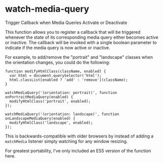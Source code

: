 # watch-media-query
Trigger Callback when Media Queries Activate or Deactivate

This function allows you to register a callback that will be triggered whenever the state of its corresponding media query either becomes active or inactive. The callback will be invoked with a single boolean parameter to indicate if the media query is now active or inactive.

For example, to add/remove the "portrait" and "landscape" classes when the orientation changes, you could do the following:

```
function modifyHtmlClass(className, enabled) {
  var html = document.querySelector('html');
  html.classList[enabled ? 'add' : 'remove'](className);
}

watchMediaQuery('(orientation: portrait)', function onPortraitMediaQuery(enabled) {
  modifyHtmlClass('portrait', enabled);
});

watchMediaQuery('(orientation: landscape)', function onLandscapeMediaQuery(enabled) {
  modifyHtmlClass('landscape', enabled);
});
```

This is backwards-compatible with older browsers by instead of adding a `matchMedia` listener simply watching for any window resizing.

For greatest portability, I've only included an ES5 version of the function here.
